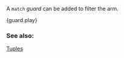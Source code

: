 A `match` *guard* can be added to filter the arm.

{guard.play}

### See also:

[Tuples](/primitives/tuples.html)
